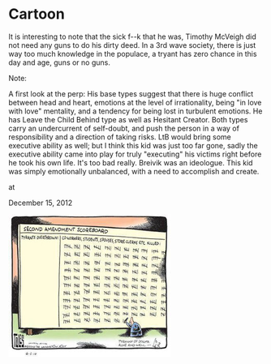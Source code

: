 # Cartoon



It is interesting to note that the sick f--k that he was, Timothy McVeigh did not need any guns to do his dirty deed. In a 3rd wave society, there is just way too much knowledge in the populace,  a tryant has zero chance in this day and age, guns or no guns.

Note:

A first look at the perp: His base types suggest that there is huge conflict between head and heart, emotions at the level of irrationality, being "in love with love" mentality, and a tendency for being lost in turbulent emotions. He has Leave the Child Behind type as well as Hesitant Creator. Both types carry an undercurrent of self-doubt, and push the person in a way of responsibility and a direction of taking risks. LtB would bring some executive ability as well; but I think this kid was just too far gone, sadly the executive ability came into play for truly "executing" his victims right before he took his own life. It's too bad really. Breivik was an ideologue. This kid was simply emotionally unbalanced, with a need to accomplish and create.







at

December 15, 2012















![](A-LSSsOCMAA3VLk.jpglarge.jpeg)
